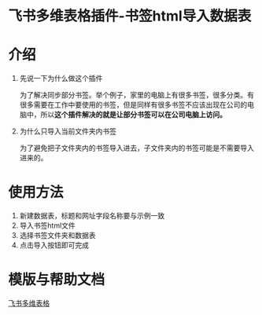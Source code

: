 # 飞书多维表格插件-书签html导入数据表

# 介绍

1.  先说一下为什么做这个插件

    为了解决同步部分书签。举个例子，家里的电脑上有很多书签，很多分类。有很多需要在工作中要使用的书签，但是同样有很多书签不应该出现在公司的电脑中，所以**这个插件解决的就是让部分书签可以在公司电脑上访问。**

1.  为什么只导入当前文件夹内书签

    为了避免把子文件夹内的书签导入进去，子文件夹内的书签可能是不需要导入进来的。

# 使用方法

1.  新建数据表，标题和网址字段名称要与示例一致
1.  导入书签html文件
1.  选择书签文件夹和数据表
1.  点击导入按钮即可完成

# 模版与帮助文档

[飞书多维表格](https://h1pyhdrylh8.feishu.cn/base/A2icbfeTSaJpj3sToZhcTioEn7c)

